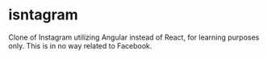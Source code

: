 # isntagram
Clone of Instagram utilizing Angular instead of React, for learning purposes only. This is in no way related to Facebook. 
